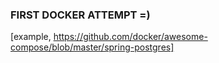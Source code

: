 ### FIRST DOCKER ATTEMPT =)
[example, https://github.com/docker/awesome-compose/blob/master/spring-postgres]